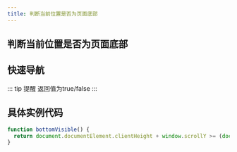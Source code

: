```yaml
---
title: 判断当前位置是否为页面底部
---
```


## 判断当前位置是否为页面底部

## 快速导航

<TOC />

::: tip 提醒
返回值为true/false
:::

## 具体实例代码

```js
function bottomVisible() {
  return document.documentElement.clientHeight + window.scrollY >= (document.documentElement.scrollHeight || document.documentElement.clientHeight)
}
```

<footer-FooterLink :isShareLink="true" :isDaShang="true" />
<footer-FeedBack />